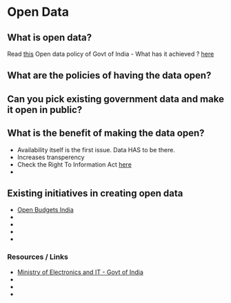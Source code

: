 # Open Data

## What is open data?

Read [this](https://meity.gov.in/open-data)
Open data policy of Govt of India - What has it achieved ? [here](http://www.cbgaindia.org/blog/open-data-policy-government-india-achieved/)

## What are the policies of having the data open?


## Can you pick existing government data and make it open in public?


## What is the benefit of making the data open?

- Availability itself is the first issue. Data HAS to be there.
- Increases transperency
- Check the Right To Information Act [here](https://rti.gov.in/rti-act.pdf)
- 


## Existing initiatives in creating open data

- [Open Budgets India](https://openbudgetsindia.org)
- []()
- []()
- []()
- []()



### Resources / Links

- [Ministry of Electronics and IT - Govt of India](https://meity.gov.in/open-data)
- []()
- []()
- []()